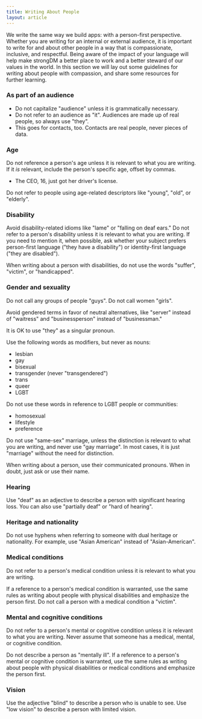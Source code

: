 ```yaml
---
title: Writing About People
layout: article
---
```


We write the same way we build apps: with a person-first perspective. Whether you are writing for an internal or external audience, it is important to write for and about other people in a way that is compassionate, inclusive, and respectful. Being aware of the impact of your language will help make strongDM a better place to work and a better steward of our values in the world. In this section we will lay out some guidelines for writing about people with compassion, and share some resources for further learning.

### As part of an audience

- Do not capitalize "audience" unless it is grammatically necessary.
- Do not refer to an audience as "it". Audiences are made up of real people, so always use "they".
- This goes for contacts, too. Contacts are real people, never pieces of data.  

### Age

Do not reference a person's age unless it is relevant to what you are writing. If it *is* relevant, include the person's specific age, offset by commas.

- The CEO, 16, just got her driver's license.

Do not refer to people using age-related descriptors like "young", "old", or "elderly".

### Disability

Avoid disability-related idioms like "lame" or "falling on deaf ears." Do not refer to a person's disability unless it is relevant to what you are writing. If you need to mention it, when possible, ask whether your subject prefers person-first language ("they have a disability") or identity-first language ("they are disabled").

When writing about a person with disabilities, do not use the words "suffer", "victim", or "handicapped".

### Gender and sexuality

Do not call any groups of people "guys". Do not call women "girls".

Avoid gendered terms in favor of neutral alternatives, like "server" instead of "waitress" and "businessperson" instead of "businessman."

It is OK to use "they" as a singular pronoun.

Use the following words as modifiers, but never as nouns:

- lesbian
- gay
- bisexual
- transgender (never "transgendered")
- trans
- queer
- LGBT

Do not use these words in reference to LGBT people or communities:

- homosexual
- lifestyle
- preference

Do not use "same-sex" marriage, unless the distinction is relevant to what you are writing, and never use "gay marriage". In most cases, it is just "marriage" without the need for distinction.

When writing about a person, use their communicated pronouns. When in doubt, just ask or use their name.

### Hearing

Use "deaf" as an adjective to describe a person with significant hearing loss. You can also use "partially deaf" or "hard of hearing".

### Heritage and nationality

Do not use hyphens when referring to someone with dual heritage or nationality. For example, use "Asian American" instead of "Asian-American".

### Medical conditions

Do not refer to a person's medical condition unless it is relevant to what you are writing.

If a reference to a person's medical condition is warranted, use the same rules as writing about people with physical disabilities and emphasize the person first. Do not call a person with a medical condition a "victim".

### Mental and cognitive conditions

Do not refer to a person's mental or cognitive condition unless it is relevant to what you are writing. Never assume that someone has a medical, mental, or cognitive condition.

Do not describe a person as "mentally ill". If a reference to a person's mental or cognitive condition is warranted, use the same rules as writing about people with physical disabilities or medical conditions and emphasize the person first.

### Vision

Use the adjective "blind" to describe a person who is unable to see. Use "low vision" to describe a person with limited vision.

